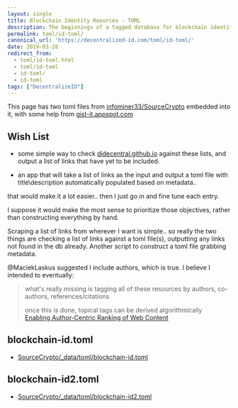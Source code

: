 ```yaml
---
layout: single
title: Blockchain Identity Reources - TOML
description: The beginnings of a tagged database for blockchain identity related resources.
permalink: toml/id-toml/
canonical_url: 'https://decentralized-id.com/toml/id-toml/'
date: 2019-03-28
redirect_from:
  - toml/id-toml.html
  - toml/id-toml
  - id-toml/
  - id-toml
tags: ["DecentralizeID"]
---
```


This page has two toml files from [infominer33/SourceCrypto](https://github.com/infominer33/SourceCrypto) embedded into it, with some help from [gist-it.appspot.com](https://gist-it.appspot.com)

## Wish List

* some simple way to check [didecentral.github.io](https://decentralized-id.com) against these lists, and output a list of links that have yet to be included.

* an app that will take a list of links as the input and output a toml file with title\description automatically populated based on metadata..

that would make it a lot easier.. then I just go in and fine tune each entry.

I suppose it would make the most sense to prioritize those objectives, rather than constructing everything by hand.

Scraping a list of links from wherever I want is simple.. so really the two things are checking a list of links against a toml file(s), outputting any links not found in the db already. Another script to construct a toml file grabbing metadata.

@MaciekLaskus suggested I include authors, which is true. I believe I intended to eventually:
  >what's really missing is tagging all of these resources by authors, co-authors, references/citations
  >
  > once this is done, topical tags can be derived algorithmically<br>
  >  [Enabling Author-Centric Ranking of Web Content](http://citeseerx.ist.psu.edu/viewdoc/download?doi=10.1.1.397.8960&rep=rep1&type=pdf)

## blockchain-id.toml

* [SourceCrypto/_data/toml/blockchain-id.toml](https://github.com/infominer33/SourceCrypto/blob/master/_data/toml/blockchain-id.toml)

<script src="https://gist-it.appspot.com/https://github.com/infominer33/SourceCrypto/raw/master/_data/toml/blockchain-id.toml"></script>

## blockchain-id2.toml

* [SourceCrypto/_data/toml/blockchain-id2.toml](https://github.com/infominer33/SourceCrypto/blob/master/_data/toml/blockchain-id2.toml)

<script src="https://gist-it.appspot.com/https://github.com/infominer33/SourceCrypto/raw/master/_data/toml/blockchain-id2.toml"></script>
